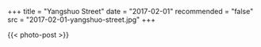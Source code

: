 +++
title = "Yangshuo Street"
date = "2017-02-01"
recommended = "false"
src = "2017-02-01-yangshuo-street.jpg"
+++

{{< photo-post >}}
